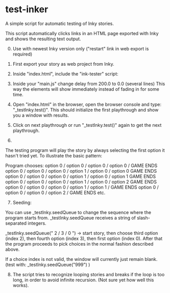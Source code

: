 # test-inker

A simple script for automatic testing of Inky stories.

This script automatically clicks links in an HTML page exported with Inky and shows the resulting text output.

0. Use with newest Inky version only ("restart" link in web export is required)

1. First export your story as web project from Inky.

2. Inside "index.html", include the "ink-tester" script:

    <script src="ink-tester.js"></script>
    
    <script src="ink.js"></script>
    <script src="story.js"></script>
    <script src="main.js"></script>

3. Inside your "main.js" change delay from 200.0 to 0.0 (several lines)
  This way the elements will show immediately instead of fading in for some time.

4. Open "index.html" in the browser, open the browser console and type: "_testInky.test()". This should initialize the first playthrough and show you a window with results.

5. Click on next playthrough or run "_testInky.test()" again to get the next playthrough.

6.
The testing program will play the story by always selecting the first option it hasn't tried yet. To illustrate the basic pattern:

Program chooses:
option 0 / option 0 / option 0 / option 0 / GAME ENDS
option 0 / option 0 / option 0 / option 1 / option 0 / option 0 GAME ENDS
option 0 / option 0 / option 0 / option 1 / option 0 / option 1 GAME ENDS
option 0 / option 0 / option 0 / option 1 / option 0 / option 2 GAME ENDS
option 0 / option 0 / option 0 / option 1 / option 1 / GAME ENDS
option 0 / option 0 / option 0 / option 2 / GAME ENDS
etc.

7. Seeding:

You can use _testInky.seedQueue to change the sequence where the program starts from. _testInky.seedQueue receives a string of slash-separated integers.

_testInky.seedQueue(" 2 / 3 / 0 ")
  -> start story, then choose third option (index 2), then fourth option (index 3), then first option (index 0). After that the program proceeds to pick choices in the normal fashion described above.

If a choice index is not valid, the window will currently just remain blank. (test with: _testInky.seedQueue("999") )


8. The script tries to recognize looping stories and breaks if the loop is too long, in order to avoid infinite recursion. (Not sure yet how well this works).




